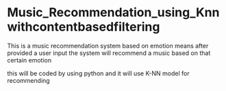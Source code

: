 # Music_Recommendation_using_Knnwithcontentbasedfiltering

This is a music recommendation system based on emotion means after provided a user input the system will recommend a music based on that certain emotion

this will be coded by using python and it will use K-NN model for recommending
